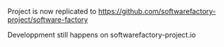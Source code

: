 Project is now replicated to https://github.com/softwarefactory-project/software-factory

Developpment still happens on softwarefactory-project.io
